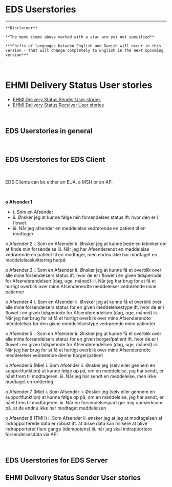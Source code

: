 # EDS Userstories

***

    **Disclaimer** 
    
    **The menu items above marked with a star are yet not specified**
    
    ***Shifts of languages between English and Danish will occur in this version - that will change completely to English in the next upcoming version***
    
<br/> 

# EHMI Delivery Status User stories

- [EHMI Delivery Status Sender User stories](#ehmi-delivery-status-sender-user-stories)
- [EHMI Delivery Status Receiver User stories](#ehmi-delivery-status-receiver-user-stories)
    
<br/> 

## EDS Userstories in general



<br/> 

## EDS Userstories for EDS Client

<br/> 

EDS Clients can be either an EUA, a MSH or an AP.

<br/> 

**o	Afsender.1**
- i.	Som en Afsender 
- ii.	Ønsker jeg at kunne følge min forsendelses status ift. hvor den er i flowet 
- iii.	Når jeg afsender en meddelelse vedrørende en patient til en modtager

o	Afsender.2
i.	Som en Afsender 
ii.	Ønsker jeg at kunne bede en tekniker om at finde min forsendelse
iii.	Når jeg har Afsenderendt en meddelelse vedrørende en patient til en modtager, men endnu ikke har modtaget en meddelelseskvittering herpå

o	Afsender.3
i.	Som en Afsender 
ii.	Ønsker jeg at kunne få et overblik over alle mine forsendelsers status ift. hvor de er i flowet i en given tidsperiode for Afsenderendelsen (dag, uge, måned)
iii.	Når jeg har brug for at få et hurtigt overblik over mine Afsenderendte meddelelser vedrørende mine patienter

o	Afsender.4
i.	Som en Afsender 
ii.	Ønsker jeg at kunne få et overblik over alle mine forsendelsers status for en given meddelelsestype ift. hvor de er i flowet i en given tidsperiode for Afsenderendelsen (dag, uge, måned)
iii.	Når jeg har brug for at få et hurtigt overblik over mine Afsenderendte meddelelser for den givne meddelelsestype vedrørende mine patienter

o	Afsender.5
i.	Som en Afsender 
ii.	Ønsker jeg at kunne få et overblik over alle mine forsendelsers status for en given borger/patient ift. hvor de er i flowet i en given tidsperiode for Afsenderendelsen (dag, uge, måned)
iii.	Når jeg har brug for at få et hurtigt overblik over mine Afsenderendte meddelelser vedrørende denne borger/patient

o	Afsender.6 (Mie)
i.	Som Afsender
ii.	Ønsker jeg (selv eller gennem en supportfunktion) at kunne følge op på, om en meddelelse, jeg har sendt, er nået frem til modtageren.
iii.	Når jeg har sendt en meddelelse, men ikke modtaget en kvittering

o	Afsender.7 (Mie)
i.	Som Afsender
ii.	Ønsker jeg (selv eller gennem en supportfunktion) at kunne følge op på, om en meddelelse, jeg har sendt, er nået frem til modtageren.
iii.	Når en forsendelsespart gør mig opmærksom på, at de endnu ikke har modtaget meddelelsen

o	Afsender.8 (TMH)
i.	Som Afsender
ii.	ønsker jeg at jeg at modtagelsen af indrapporterede data er robust ift. at disse data kan risikere at blive indrapporteret flere gange (idempotens)
iii.	når jeg skal indrapportere forsendelsesdata via API 

<br/> 

## EDS Userstories for EDS Server


## EHMI Delivery Status Sender User stories

